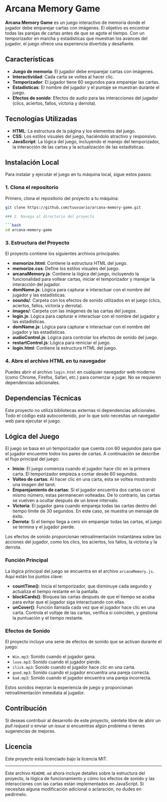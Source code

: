 
# **Arcana Memory Game**

**Arcana Memory Game** es un juego interactivo de memoria donde el jugador debe emparejar cartas con imágenes. El objetivo es encontrar todas las parejas de cartas antes de que se agote el tiempo. Con un temporizador en marcha y estadísticas que muestran los avances del jugador, el juego ofrece una experiencia divertida y desafiante.

## **Características**

- **Juego de memoria**: El jugador debe emparejar cartas con imágenes.
- **Interactividad**: Cada carta se voltea al hacer clic.
- **Temporizador**: El jugador tiene 60 segundos para emparejar las cartas.
- **Estadísticas**: El nombre del jugador y el puntaje se muestran durante el juego.
- **Efectos de sonido**: Efectos de audio para las interacciones del jugador (clics, aciertos, fallos, victoria y derrota).

## **Tecnologías Utilizadas**

- **HTML**: La estructura de la página y los elementos del juego.
- **CSS**: Los estilos visuales del juego, haciéndolo atractivo y responsivo.
- **JavaScript**: La lógica del juego, incluyendo el manejo del temporizador, la interacción de las cartas y la actualización de las estadísticas.

## **Instalación Local**

Para instalar y ejecutar el juego en tu máquina local, sigue estos pasos:

### 1. Clona el repositorio

Primero, clona el repositorio del proyecto a tu máquina:

```bash
git clone https://github.com/tuusuario/arcana-memory-game.git

### 2. Navega al directorio del proyecto

```bash
cd arcana-memory-game
```

### 3. Estructura del Proyecto

El proyecto contiene los siguientes archivos principales:

- **memorize.html**: Contiene la estructura HTML del juego.
- **memorize.css**: Define los estilos visuales del juego.
- **arcanaMemory.js**: Contiene la lógica del juego, incluyendo la funcionalidad para voltear cartas, iniciar el temporizador y manejar la interacción del jugador.
- **domName.js**: Lógica para capturar e interactuar con el nombre del jugador y las estadísticas.
- **sounds/**: Carpeta con los efectos de sonido utilizados en el juego (clics, aciertos, fallos, victoria y derrota).
- **images/**: Carpeta con las imágenes de las cartas del juegos. 
- **login.js**: Lógica para capturar e interactuar con el nombre del jugador y las estadísticas.
- **domName.js**: Lógica para capturar e interactuar con el nombre del jugador y las estadísticas.
- **audioControl.js**: Lógica para controlar los efectos de sonido del juego.
- **restartControl.js**: Lógica para reiniciar el juego.
- **login.html**: Contiene la estructura HTML del juego.

### 4. Abre el archivo HTML en tu navegador

Puedes abrir el archivo `login.html` en cualquier navegador web moderno (como Chrome, Firefox, Safari, etc.) para comenzar a jugar. No se requieren dependencias adicionales.

## **Dependencias Técnicas**

Este proyecto no utiliza bibliotecas externas ni dependencias adicionales. Todo el código está autocontenido, por lo que solo necesitas un navegador web para ejecutar el juego.

## **Lógica del Juego**

El juego se basa en un temporizador que cuenta con 60 segundos para que el jugador encuentre todos los pares de cartas. A continuación se describe el flujo principal del juego:

- **Inicio**: El juego comienza cuando el jugador hace clic en la primera carta. El temporizador empieza a contar desde 60 segundos.
- **Volteo de cartas**: Al hacer clic en una carta, esta se voltea mostrando una imagen del tarot.
- **Emparejamiento de cartas**: Si el jugador encuentra dos cartas con el mismo número, estas permanecen volteadas. De lo contrario, las cartas se vuelven a ocultar después de un breve intervalo.
- **Victoria**: El jugador gana cuando empareja todas las cartas dentro del tiempo límite de 30 segundos. En este caso, se muestra un mensaje de éxito.
- **Derrota**: Si el tiempo llega a cero sin emparejar todas las cartas, el juego se termina y el jugador pierde.

Los efectos de sonido proporcionan retroalimentación instantánea sobre las acciones del jugador, como los clics, los aciertos, los fallos, la victoria y la derrota.

### **Función Principal**

La lógica principal del juego se encuentra en el archivo `arcanaMemory.js`. Aquí están los puntos clave:

- **countTime()**: Inicia el temporizador, que disminuye cada segundo y actualiza el tiempo restante en la pantalla.
- **blockCards()**: Bloquea las cartas después de que el tiempo se acaba para evitar que el jugador siga interactuando con ellas.
- **unCover()**: Función llamada cada vez que el jugador hace clic en una carta. Controla el voltaje de las cartas, verifica si coinciden, y gestiona la puntuación y el tiempo restante.

### **Efectos de Sonido**

El proyecto incluye una serie de efectos de sonido que se activan durante el juego:
- `Win.mp3`: Sonido cuando el jugador gana.
- `lose.mp3`: Sonido cuando el jugador pierde.
- `click.mp3`: Sonido cuando el jugador hace clic en una carta.
- `good.mp3`: Sonido cuando el jugador encuentra una pareja correcta.
- `bad.mp3`: Sonido cuando el jugador encuentra una pareja incorrecta.

Estos sonidos mejoran la experiencia de juego y proporcionan retroalimentación inmediata al jugador.

## **Contribución**

Si deseas contribuir al desarrollo de este proyecto, siéntete libre de abrir un *pull request* o enviar un *issue* si encuentras algún problema o tienes sugerencias de mejoras.

## **Licencia**

Este proyecto está licenciado bajo la licencia MIT.

---

Este archivo `README.md` ahora incluye detalles sobre la estructura del proyecto, la lógica de funcionamiento y cómo los efectos de sonido y las interacciones con las cartas están implementados en JavaScript. Si necesitas alguna modificación adicional o aclaración, no dudes en pedírmelo.